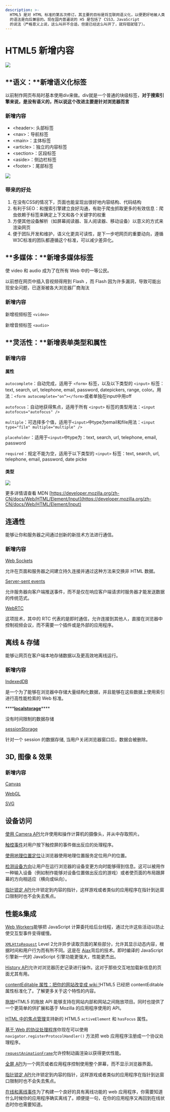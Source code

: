 ```yaml
---
description: >-
  HTML5 是对 HTML 标准的第五次修订。其主要的目标是将互联网语义化，以便更好地被人类和机器阅读，并同时提供更好地支持各种媒体的嵌入。HTML5
  的语法是向后兼容的。现在国内普遍说的 H5 是包括了 CSS3，JavaScript
  的说法（严格意义上说，这么叫并不合适，但是已经这么叫开了，就将错就错了）。
---
```


# HTML5 新增内容



![](../.gitbook/assets/image%20%2818%29.png)

## **语义：**新增语义化标签

以前制作网页布局时基本使用div来做。div就是一个普通的块级标签，**对于搜索引擎来说，是没有语义的，所以说这个改进主要是针对浏览器而言**

###  **新增内容**

* &lt;header&gt;: 头部标签
* &lt;nav&gt;：导航标签
* &lt;main&gt;：主体标签
* &lt;article&gt;：独立的内容标签
* &lt;section&gt;：区段标签
* &lt;aside&gt;：侧边栏标签
* &lt;footer&gt;：尾部标签

![](../.gitbook/assets/image%20%2819%29.png)

###  带来的好处

1. 在没有CSS的情况下，页面也能呈现出很好地内容结构、代码结构
2. 有利于SEO：和搜索引擎建立良好沟通，有助于爬虫抓取更多的有效信息：爬虫依赖于标签来确定上下文和各个关键字的权重
3. 方便其他设备解析（如屏幕阅读器、盲人阅读器、移动设备）以意义的方式来渲染网页
4. 便于团队开发和维护，语义化更具可读性，是下一步吧网页的重要动向，遵循W3C标准的团队都遵循这个标准，可以减少差异化。

## **多媒体：**新增多媒体标签

使 video 和 audio 成为了在所有 Web 中的一等公民。

以前想在网页中插入音视频得用到 Flash ，而 Flash 因为许多漏洞，导致可能出现安全问题，已逐渐被各大浏览器厂商淘汰

###  **新增内容**

 新增视频标签 `<video>`

 新增音频标签 `<audio>`

##  **灵活性：**新增表单类型和属性

###  新增内容

####  属性

`autocomplete`：自动完成，适用于 `<form>` 标签，以及以下类型的 `<input>` 标签：text, search, url, telephone, email, password, datepickers, range, color。用法：`<form autocomplete="on“></form>`或者单独在input中用off

`autofocus`：自动地获得焦点，适用于所有 `<input>` 标签的类型用法：`<input autofocus="autofocus" />`

`multiple`：可选择多个值，适用于`<input>`中type为email和file用法：`<input type="file" multiple="multiple" />`

`placeholder`：适用于`<input>`中type为：text, search, url, telephone, email, password

`required`：规定不能为空，适用于以下类型的 `<input>` 标签：text, search, url, telephone, email, password, date picke

####  类型

![](../.gitbook/assets/image%20%2817%29.png)

 更多详情请查看 MDN [https://developer.mozilla.org/zh-CN/docs/Web/HTML/Element/Input](https://developer.mozilla.org/zh-CN/docs/Web/HTML/Element/Input)

## **连通性**

能够让你和服务器之间通过创新的新技术方法进行通信。

### **新增内容**

[Web Sockets](https://developer.mozilla.org/zh-CN/docs/WebSockets)

允许在页面和服务器之间建立持久连接并通过这种方法来交换非 HTML 数据。

[Server-sent events](https://developer.mozilla.org/zh-CN/docs/Server-sent_events/Using_server-sent_events)

允许服务器向客户端推送事件，而不是仅在响应客户端请求时服务器才能发送数据的传统范式。

[WebRTC](https://developer.mozilla.org/zh-CN/docs/WebRTC)

这项技术，其中的 RTC 代表的是即时通信，允许连接到其他人，直接在浏览器中控制视频会议，而不需要一个插件或是外部的应用程序。

## 离线 & 存储

能够让网页在客户端本地存储数据以及更高效地离线运行。

### **新增内容**

[IndexedDB](https://developer.mozilla.org/zh-CN/docs/IndexedDB)

是一个为了能够在浏览器中存储大量结构化数据，并且能够在这些数据上使用索引进行高性能检索的 Web 标准。

\*\*\*\*[**localstorage**](https://developer.mozilla.org/zh-CN/docs/Web/API/Window/localStorage)\*\*\*\*

没有时间限制的数据存储

[sessionStorage](https://developer.mozilla.org/en-US/docs/Web/API/Window/sessionStorage)

针对一个 session 的数据存储, 当用户关闭浏览器窗口后，数据会被删除。

## 3D, 图像 & 效果

### 新增内容

 [Canvas ](https://developer.mozilla.org/zh-CN/docs/Canvas_tutorial)

 [WebGL](https://developer.mozilla.org/zh-CN/docs/WebGL)

 [SVG](https://developer.mozilla.org/zh-CN/docs/SVG)

## 设备访问

[使用 Camera API](https://developer.mozilla.org/zh-CN/docs/DOM/Using_the_Camera_API)允许使用和操作计算机的摄像头，并从中存取照片。

[触控事件](https://developer.mozilla.org/zh-CN/docs/DOM/Touch_events)对用户按下触控屏的事件做出反应的处理程序。

[使用地理位置定位](https://developer.mozilla.org/zh-CN/docs/WebAPI/Using_geolocation)让浏览器使用地理位置服务定位用户的位置。

[检测设备方向](https://developer.mozilla.org/zh-CN/docs/Detecting_device_orientation)让用户在运行浏览器的设备变更方向时能够得到信息。这可以被用作一种输入设备（例如制作能够对设备位置做出反应的游戏）或者使页面的布局跟屏幕的方向相适应（横向或纵向）。

[指针锁定 API](https://developer.mozilla.org/zh-CN/docs/API/Pointer_Lock_API)允许锁定到内容的指针，这样游戏或者类似的应用程序在指针到达窗口限制时也不会失去焦点。

##  性能&集成

[Web Workers](https://developer.mozilla.org/zh-CN/docs/DOM/Using_web_workers)能够把 JavaScript 计算委托给后台线程，通过允许这些活动以防止使交互型事件变得缓慢。

[`XMLHttpRequest`](https://developer.mozilla.org/zh-CN/docs/DOM/XMLHttpRequest) Level 2允许异步读取页面的某些部分，允许其显示动态内容，根据时间和用户行为而有所不同。这是在 [Ajax](https://developer.mozilla.org/zh-CN/docs/AJAX)背后的技术。即时编译的 JavaScript 引擎新一代的 JavaScript 引擎功能更强大，性能更杰出。

[History API](https://developer.mozilla.org/zh-CN/docs/DOM/Manipulating_the_browser_history)允许对浏览器历史记录进行操作。这对于那些交互地加载新信息的页面尤其有用。

[contentEditable 属性：把你的网站改变成 wiki !](https://developer.mozilla.org/zh-CN/docs/HTML/Content_Editable)HTML5 已经把 contentEditable 属性标准化了。了解更多关于这个特性的内容。

[拖放](https://developer.mozilla.org/zh-CN/docs/DragDrop/Drag_and_Drop)HTML5 的拖放 API 能够支持在网站内部和网站之间拖放项目。同时也提供了一个更简单的供扩展和基于 Mozilla 的应用程序使用的 API。

[HTML 中的焦点管理](https://developer.mozilla.org/zh-CN/docs/HTML/Focus_management_in_HTML)支持新的 HTML5 `activeElement` 和 `hasFocus` 属性。

[基于 Web 的协议处理程序](https://developer.mozilla.org/zh-CN/docs/Web-based_protocol_handlers)你现在可以使用 `navigator.registerProtocolHandler()` 方法把 web 应用程序注册成一个协议处理程序。

[`requestAnimationFrame`](https://developer.mozilla.org/zh-CN/docs/DOM/window.requestAnimationFrame)允许控制动画渲染以获得更优性能。

[全屏 API](https://developer.mozilla.org/zh-CN/docs/DOM/Using_fullscreen_mode)为一个网页或者应用程序控制使用整个屏幕，而不显示浏览器界面。

[指针锁定 API](https://developer.mozilla.org/zh-CN/docs/API/Pointer_Lock_API)允许锁定到内容的指针，这样游戏或者类似的应用程序在指针到达窗口限制时也不会失去焦点。

[在线和离线事件](https://developer.mozilla.org/zh-CN/docs/Online_and_offline_events)为了构建一个良好的具有离线功能的 web 应用程序，你需要知道什么时候你的应用程序确实离线了。顺便提一句，在你的应用程序又再回到在线状态时你也需要知道。  


